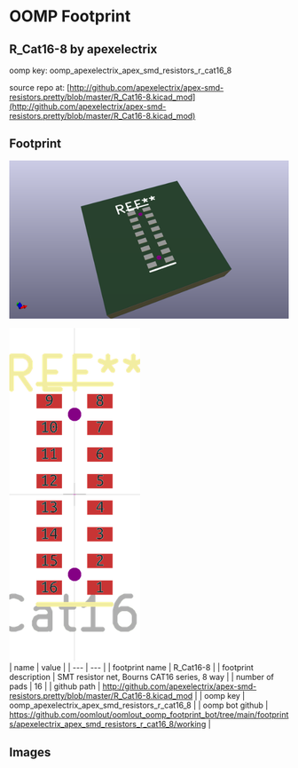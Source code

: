 # OOMP Footprint  
## R_Cat16-8  by apexelectrix  
  
oomp key: oomp_apexelectrix_apex_smd_resistors_r_cat16_8  
  
source repo at: [http://github.com/apexelectrix/apex-smd-resistors.pretty/blob/master/R_Cat16-8.kicad_mod](http://github.com/apexelectrix/apex-smd-resistors.pretty/blob/master/R_Cat16-8.kicad_mod)  
## Footprint  
  
[![working_kicad_pcb_3d.png](working_kicad_pcb_3d_600.png)](working_kicad_pcb_3d.png)  
  
[![working.png](working_600.png)](working.png)  
| name | value | 
| --- | --- | 
| footprint name | R_Cat16-8 | 
| footprint description | SMT resistor net, Bourns CAT16 series, 8 way | 
| number of pads | 16 | 
| github path | http://github.com/apexelectrix/apex-smd-resistors.pretty/blob/master/R_Cat16-8.kicad_mod | 
| oomp key | oomp_apexelectrix_apex_smd_resistors_r_cat16_8 | 
| oomp bot github | https://github.com/oomlout/oomlout_oomp_footprint_bot/tree/main/footprints/apexelectrix_apex_smd_resistors_r_cat16_8/working | 
## Images  
